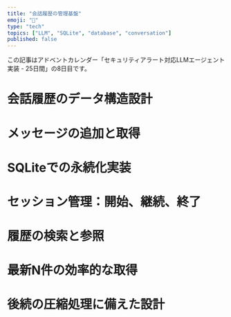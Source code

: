 ```yaml
---
title: "会話履歴の管理基盤"
emoji: "🤖"
type: "tech"
topics: ["LLM", "SQLite", "database", "conversation"]
published: false
---
```


この記事はアドベントカレンダー「セキュリティアラート対応LLMエージェント実装 - 25日間」の8日目です。

# 会話履歴のデータ構造設計

# メッセージの追加と取得

# SQLiteでの永続化実装

# セッション管理：開始、継続、終了

# 履歴の検索と参照

# 最新N件の効率的な取得

# 後続の圧縮処理に備えた設計

